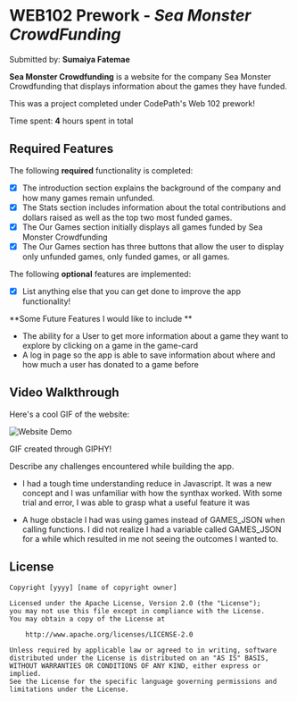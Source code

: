 # WEB102 Prework - *Sea Monster CrowdFunding*

Submitted by: **Sumaiya Fatemae**

**Sea Monster Crowdfunding** is a website for the company Sea Monster Crowdfunding that displays information about the games they have funded.

This was a project completed under CodePath's Web 102 prework! 

Time spent: **4** hours spent in total

## Required Features

The following **required** functionality is completed:

* [x] The introduction section explains the background of the company and how many games remain unfunded.
* [x] The Stats section includes information about the total contributions and dollars raised as well as the top two most funded games.
* [x] The Our Games section initially displays all games funded by Sea Monster Crowdfunding
* [x] The Our Games section has three buttons that allow the user to display only unfunded games, only funded games, or all games.

The following **optional** features are implemented:
* [x] List anything else that you can get done to improve the app functionality!


**Some Future Features I would like to include **

* The ability for a User to get more information about a game they want to explore by clicking on a game in the game-card
* A log in page so the app is able to save information about where and how much a user has donated to a game before


## Video Walkthrough

Here's a cool GIF of the website:

![Website Demo](https://media2.giphy.com/media/v1.Y2lkPTc5MGI3NjExNjRsdDlxbzhtdnoxZ2NoM2FrcTg0MjgwazMxa2tyOTZ6N3hydmhtMSZlcD12MV9pbnRlcm5hbF9naWZfYnlfaWQmY3Q9Zw/pl16EKqpUbZoEayOOY/giphy.gif)


GIF created through GIPHY! 

Describe any challenges encountered while building the app.
* I had a tough time understanding reduce in Javascript. It was a new concept and I was unfamiliar with how the synthax worked. With some trial and error, I was able to grasp what a useful feature it was

* A huge obstacle I had was using games instead of GAMES_JSON when calling functions. I did not realize I had a variable called GAMES_JSON for a while which resulted in me not seeing the outcomes I wanted to. 

## License

    Copyright [yyyy] [name of copyright owner]

    Licensed under the Apache License, Version 2.0 (the "License");
    you may not use this file except in compliance with the License.
    You may obtain a copy of the License at

        http://www.apache.org/licenses/LICENSE-2.0

    Unless required by applicable law or agreed to in writing, software
    distributed under the License is distributed on an "AS IS" BASIS,
    WITHOUT WARRANTIES OR CONDITIONS OF ANY KIND, either express or implied.
    See the License for the specific language governing permissions and
    limitations under the License.
